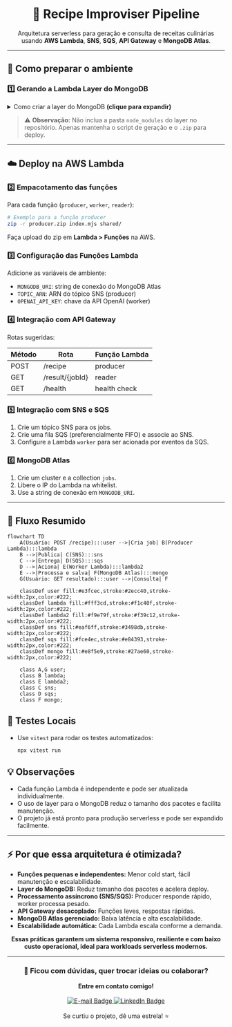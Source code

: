 
<div align="center">
   <h1>🍳 Recipe Improviser Pipeline</h1>
   <p>Arquitetura serverless para geração e consulta de receitas culinárias usando <b>AWS Lambda</b>, <b>SNS</b>, <b>SQS</b>, <b>API Gateway</b> e <b>MongoDB Atlas</b>.</p>
</div>

---


## 🚀 Como preparar o ambiente


### 1️⃣ Gerando a Lambda Layer do MongoDB
<details>
<summary>Como criar a layer do MongoDB <b>(clique para expandir)</b></summary>

A Lambda Layer permite compartilhar a dependência <code>mongodb</code> entre todas as funções, sem precisar incluir o pacote em cada zip. Siga os passos:


```sh
# 1. Estrutura de pastas
mkdir -p layer-mongodb/nodejs
cd layer-mongodb/nodejs

# 2. Inicialize e instale dependências
npm init -y
npm install mongodb

# 3. Volte e compacte
cd ../..
cd layer-mongodb
zip -r layer-mongodb.zip nodejs
cd ..
```

Depois, faça upload do `.zip` em <b>Lambda &gt; Layers</b> na AWS e adicione a layer nas funções.
</details>

> ⚠️ **Observação:** Não inclua a pasta <code>node_modules</code> do layer no repositório. Apenas mantenha o script de geração e o <code>.zip</code> para deploy.

---


## ☁️ Deploy na AWS Lambda


### 2️⃣ Empacotamento das funções
Para cada função (<code>producer</code>, <code>worker</code>, <code>reader</code>):

```sh
# Exemplo para a função producer
zip -r producer.zip index.mjs shared/
```
Faça upload do zip em <b>Lambda &gt; Funções</b> na AWS.


### 3️⃣ Configuração das Funções Lambda

Adicione as variáveis de ambiente:
- <code>MONGODB_URI</code>: string de conexão do MongoDB Atlas
- <code>TOPIC_ARN</code>: ARN do tópico SNS (producer)
- <code>OPENAI_API_KEY</code>: chave da API OpenAI (worker)


### 4️⃣ Integração com API Gateway

Rotas sugeridas:

| Método | Rota              | Função Lambda |
|--------|-------------------|---------------|
| POST   | /recipe           | producer      |
| GET    | /result/{jobId}   | reader        |
| GET    | /health           | health check  |


### 5️⃣ Integração com SNS e SQS

1. Crie um tópico SNS para os jobs.
2. Crie uma fila SQS (preferencialmente FIFO) e associe ao SNS.
3. Configure a Lambda <code>worker</code> para ser acionada por eventos da SQS.


### 6️⃣ MongoDB Atlas

1. Crie um cluster e a collection <code>jobs</code>.
2. Libere o IP do Lambda na whitelist.
3. Use a string de conexão em <code>MONGODB_URI</code>.

---

## 🔄 Fluxo Resumido

```mermaid
flowchart TD
    A(Usuário: POST /recipe):::user -->|Cria job| B(Producer Lambda):::lambda
    B -->|Publica| C(SNS):::sns
    C -->|Entrega| D(SQS):::sqs
    D -->|Aciona| E(Worker Lambda):::lambda2
    E -->|Processa e salva| F(MongoDB Atlas):::mongo
    G(Usuário: GET resultado):::user -->|Consulta| F

    classDef user fill:#e3fcec,stroke:#2ecc40,stroke-width:2px,color:#222;
    classDef lambda fill:#fff3cd,stroke:#f1c40f,stroke-width:2px,color:#222;
    classDef lambda2 fill:#f9e79f,stroke:#f39c12,stroke-width:2px,color:#222;
    classDef sns fill:#eaf6ff,stroke:#3498db,stroke-width:2px,color:#222;
    classDef sqs fill:#fce4ec,stroke:#e84393,stroke-width:2px,color:#222;
    classDef mongo fill:#e8f5e9,stroke:#27ae60,stroke-width:2px,color:#222;

    class A,G user;
    class B lambda;
    class E lambda2;
    class C sns;
    class D sqs;
    class F mongo;
```


## 🧪 Testes Locais
- Use <code>vitest</code> para rodar os testes automatizados:
   ```sh
   npx vitest run
   ```


## 💡 Observações
- Cada função Lambda é independente e pode ser atualizada individualmente.
- O uso de layer para o MongoDB reduz o tamanho dos pacotes e facilita manutenção.
- O projeto já está pronto para produção serverless e pode ser expandido facilmente.

---


## ⚡ Por que essa arquitetura é otimizada?

- **Funções pequenas e independentes:** Menor cold start, fácil manutenção e escalabilidade.
- **Layer do MongoDB:** Reduz tamanho dos pacotes e acelera deploy.
- **Processamento assíncrono (SNS/SQS):** Producer responde rápido, worker processa pesado.
- **API Gateway desacoplado:** Funções leves, respostas rápidas.
- **MongoDB Atlas gerenciado:** Baixa latência e alta escalabilidade.
- **Escalabilidade automática:** Cada Lambda escala conforme a demanda.


<p align="center"><b>Essas práticas garantem um sistema responsivo, resiliente e com baixo custo operacional, ideal para workloads serverless modernos.</b></p>

---

<div align="center">
   <h3>💬 Ficou com dúvidas, quer trocar ideias ou colaborar?</h3>
   <b>Entre em contato comigo!</b><br><br>
   <a href="mailto:nathaliaccord@gmail.com" target="_blank">
      <img src="https://img.shields.io/badge/E--mail-nathaliaccord@gmail.com-D14836?style=for-the-badge&logo=gmail&logoColor=white" alt="E-mail Badge"/>
   </a>
   <a href="https://www.linkedin.com/in/nath%C3%A1lia-acordi-0a564b223/" target="_blank">
      <img src="https://img.shields.io/badge/LinkedIn-Nathália%20Acordi-0A66C2?style=for-the-badge&logo=linkedin&logoColor=white" alt="LinkedIn Badge"/>
   </a>
   <br><br>
   Se curtiu o projeto, dê uma estrela! ⭐
</div>


